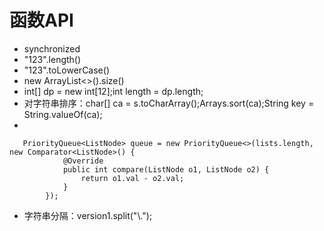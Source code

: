 
# 函数API
- synchronized
- "123".length()
- "123".toLowerCase()
- new ArrayList<>().size()
- int[] dp = new int[12];int length = dp.length;
- 对字符串排序：char[] ca = s.toCharArray();Arrays.sort(ca);String key = String.valueOf(ca);
- 
```
   PriorityQueue<ListNode> queue = new PriorityQueue<>(lists.length, new Comparator<ListNode>() {
            @Override
            public int compare(ListNode o1, ListNode o2) {
                return o1.val - o2.val;
            }
        });
```
- 字符串分隔：version1.split("\\.");